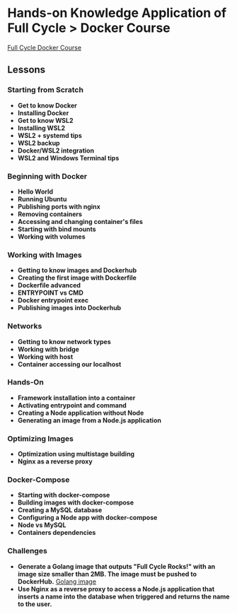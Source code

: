 # Hands-on Knowledge Application of Full Cycle > Docker Course

[Full Cycle Docker Course](https://fullcycle.com.br/)

## Lessons

### Starting from Scratch
- **Get to know Docker**
- **Installing Docker**
- **Get to know WSL2**
- **Installing WSL2**
- **WSL2 + systemd tips**
- **WSL2 backup**
- **Docker/WSL2 integration**
- **WSL2 and Windows Terminal tips**

### Beginning with Docker
- **Hello World**
- **Running Ubuntu**
- **Publishing ports with nginx**
- **Removing containers**
- **Accessing and changing container's files**
- **Starting with bind mounts**
- **Working with volumes**

### Working with Images
- **Getting to know images and Dockerhub**
- **Creating the first image with Dockerfile**
- **Dockerfile advanced**
- **ENTRYPOINT vs CMD**
- **Docker entrypoint exec**
- **Publishing images into Dockerhub**

### Networks
- **Getting to know network types**
- **Working with bridge**
- **Working with host**
- **Container accessing our localhost**

### Hands-On
- **Framework installation into a container**
- **Activating entrypoint and command**
- **Creating a Node application without Node**
- **Generating an image from a Node.js application**

### Optimizing Images
- **Optimization using multistage building**
- **Nginx as a reverse proxy**

### Docker-Compose
- **Starting with docker-compose**
- **Building images with docker-compose**
- **Creating a MySQL database**
- **Configuring a Node app with docker-compose**
- **Node vs MySQL**
- **Containers dependencies**

### Challenges
- **Generate a Golang image that outputs "Full Cycle Rocks!" with an image size smaller than 2MB. The image must be pushed to DockerHub.** [Golang image](https://hub.docker.com/repository/docker/gianverdum/golang/general)
- **Use Nginx as a reverse proxy to access a Node.js application that inserts a name into the database when triggered and returns the name to the user.**
